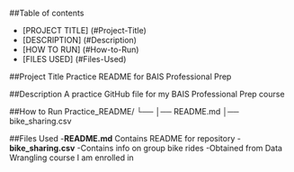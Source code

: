 ##Table of contents

- [PROJECT TITLE] (#Project-Title)
- [DESCRIPTION] (#Description)
- [HOW TO RUN] (#How-to-Run)
- [FILES USED] (#Files-Used)

##Project Title
 Practice README for BAIS Professional Prep
 
 ##Description
 A practice GitHub file for my BAIS Professional Prep course
 
 ##How to Run
 Practice_README/
 └── 
  │── README.md
  │── bike_sharing.csv
  
  ##Files Used
  -**README.md**
  Contains README for repository 
  -**bike_sharing.csv**
  -Contains info on group bike rides
  -Obtained from Data Wrangling course I am enrolled in
